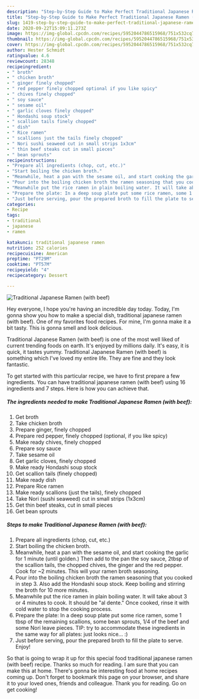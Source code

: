 ```yaml
---
description: "Step-by-Step Guide to Make Perfect Traditional Japanese Ramen (with beef)"
title: "Step-by-Step Guide to Make Perfect Traditional Japanese Ramen (with beef)"
slug: 1419-step-by-step-guide-to-make-perfect-traditional-japanese-ramen-with-beef
date: 2020-09-22T15:09:11.273Z
image: https://img-global.cpcdn.com/recipes/5952044786515968/751x532cq70/traditional-japanese-ramen-with-beef-recipe-main-photo.jpg
thumbnail: https://img-global.cpcdn.com/recipes/5952044786515968/751x532cq70/traditional-japanese-ramen-with-beef-recipe-main-photo.jpg
cover: https://img-global.cpcdn.com/recipes/5952044786515968/751x532cq70/traditional-japanese-ramen-with-beef-recipe-main-photo.jpg
author: Hester Schmidt
ratingvalue: 4.6
reviewcount: 28348
recipeingredient:
- " broth"
- " chicken broth"
- " ginger finely chopped"
- " red pepper finely chopped optional if you like spicy"
- " chives finely chopped"
- " soy sauce"
- " sesame oil"
- " garlic cloves finely chopped"
- " Hondashi soup stock"
- " scallion tails finely chopped"
- " dish"
- " Rice ramen"
- " scallions just the tails finely chopped"
- " Nori sushi seaweed cut in small strips 1x3cm"
- " thin beef steaks cut in small pieces"
- " bean sprouts"
recipeinstructions:
- "Prepare all ingredients (chop, cut, etc.)"
- "Start boiling the chicken broth."
- "Meanwhile, heat a pan with the sesame oil, and start cooking the garlic for 1 minute (until golden.) Then add to the pan the soy sauce, 2tbsp of the scallion tails, the chopped chives, the ginger and the red pepper. Cook for ~2 minutes. This will your ramen broth seasoning."
- "Pour into the boiling chicken broth the ramen seasoning that you cooked in step 3. Also add the Hondashi soup stock. Keep boiling and stirring the broth for 10 more minutes."
- "Meanwhile put the rice ramen in plain boiling water. It will take about 3 or 4 minutes to cook. It should be &#34;al dente.&#34; Once cooked, rinse it with cold water to stop the cooking process."
- "Prepare the plate: In a deep soup plate put some rice ramen, some 1 tbsp of the remaining scallions, some bean sprouts, 1/4 of the beef and some Nori leave pieces. TIP: try to accommodate these ingredients in the same way for all plates: just looks nice... :)"
- "Just before serving, pour the prepared broth to fill the plate to serve. Enjoy!"
categories:
- Recipe
tags:
- traditional
- japanese
- ramen

katakunci: traditional japanese ramen 
nutrition: 252 calories
recipecuisine: American
preptime: "PT29M"
cooktime: "PT57M"
recipeyield: "4"
recipecategory: Dessert

---
```



![Traditional Japanese Ramen (with beef)](https://img-global.cpcdn.com/recipes/5952044786515968/751x532cq70/traditional-japanese-ramen-with-beef-recipe-main-photo.jpg)

Hey everyone, I hope you're having an incredible day today. Today, I'm gonna show you how to make a special dish, traditional japanese ramen (with beef). One of my favorites food recipes. For mine, I'm gonna make it a bit tasty. This is gonna smell and look delicious.



Traditional Japanese Ramen (with beef) is one of the most well liked of current trending foods on earth. It's enjoyed by millions daily. It's easy, it is quick, it tastes yummy. Traditional Japanese Ramen (with beef) is something which I've loved my entire life. They are fine and they look fantastic.


To get started with this particular recipe, we have to first prepare a few ingredients. You can have traditional japanese ramen (with beef) using 16 ingredients and 7 steps. Here is how you can achieve that.

<!--inarticleads1-->

##### The ingredients needed to make Traditional Japanese Ramen (with beef):

1. Get  broth
1. Take  chicken broth
1. Prepare  ginger, finely chopped
1. Prepare  red pepper, finely chopped (optional, if you like spicy)
1. Make ready  chives, finely chopped
1. Prepare  soy sauce
1. Take  sesame oil
1. Get  garlic cloves, finely chopped
1. Make ready  Hondashi soup stock
1. Get  scallion tails (finely chopped)
1. Make ready  dish
1. Prepare  Rice ramen
1. Make ready  scallions (just the tails), finely chopped
1. Take  Nori (sushi seaweed) cut in small strips (1x3cm)
1. Get  thin beef steaks, cut in small pieces
1. Get  bean sprouts




<!--inarticleads2-->

##### Steps to make Traditional Japanese Ramen (with beef):

1. Prepare all ingredients (chop, cut, etc.)
1. Start boiling the chicken broth.
1. Meanwhile, heat a pan with the sesame oil, and start cooking the garlic for 1 minute (until golden.) Then add to the pan the soy sauce, 2tbsp of the scallion tails, the chopped chives, the ginger and the red pepper. Cook for ~2 minutes. This will your ramen broth seasoning.
1. Pour into the boiling chicken broth the ramen seasoning that you cooked in step 3. Also add the Hondashi soup stock. Keep boiling and stirring the broth for 10 more minutes.
1. Meanwhile put the rice ramen in plain boiling water. It will take about 3 or 4 minutes to cook. It should be &#34;al dente.&#34; Once cooked, rinse it with cold water to stop the cooking process.
1. Prepare the plate: In a deep soup plate put some rice ramen, some 1 tbsp of the remaining scallions, some bean sprouts, 1/4 of the beef and some Nori leave pieces. TIP: try to accommodate these ingredients in the same way for all plates: just looks nice... :)
1. Just before serving, pour the prepared broth to fill the plate to serve. Enjoy!




So that is going to wrap it up for this special food traditional japanese ramen (with beef) recipe. Thanks so much for reading. I am sure that you can make this at home. There's gonna be interesting food at home recipes coming up. Don't forget to bookmark this page on your browser, and share it to your loved ones, friends and colleague. Thank you for reading. Go on get cooking!
